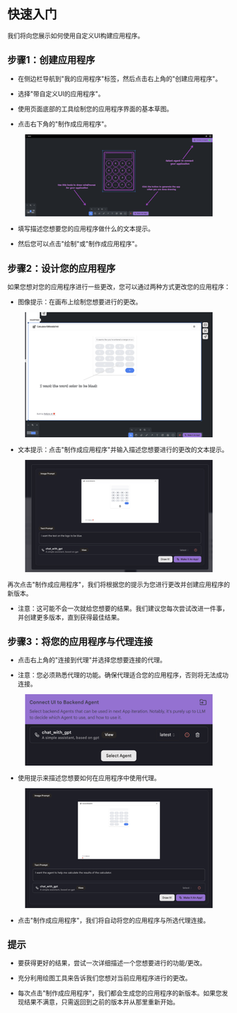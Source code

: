 # 快速入门

我们将向您展示如何使用自定义UI构建应用程序。

## 步骤1：创建应用程序

* 在侧边栏导航到"我的应用程序"标签，然后点击右上角的"创建应用程序"。

* 选择"带自定义UI的应用程序"。

* 使用页面底部的工具绘制您的应用程序界面的基本草图。

* 点击右下角的"制作成应用程序"。

<figure><img src="../../images/cui-welcome.png"></figure>

* 填写描述您想要您的应用程序做什么的文本提示。

* 然后您可以点击"绘制"或"制作成应用程序"。


## 步骤2：设计您的应用程序

如果您想对您的应用程序进行一些更改，您可以通过两种方式更改您的应用程序：

* 图像提示：在画布上绘制您想要进行的更改。

<figure><img src="../../images/image-prompt.png"/></figure>

* 文本提示：点击"制作成应用程序"并输入描述您想要进行的更改的文本提示。

<figure><img src="../../images/text-prompt.png"></figure>

再次点击"制作成应用程序"，我们将根据您的提示为您进行更改并创建应用程序的新版本。

* 注意：这可能不会一次就给您想要的结果。我们建议您每次尝试改进一件事，并创建更多版本，直到获得最佳结果。

## 步骤3：将您的应用程序与代理连接

* 点击右上角的"连接到代理"并选择您想要连接的代理。

* 注意：您必须熟悉代理的功能。确保代理适合您的应用程序，否则将无法成功连接。

<figure><img src="../../images/connect.png"></figure>

* 使用提示来描述您想要如何在应用程序中使用代理。

<figure><img src="../../images/connect-describe.png"></figure>

* 点击"制作成应用程序"，我们将自动将您的应用程序与所选代理连接。

## 提示

* 要获得更好的结果，尝试一次详细描述一个您想要进行的功能/更改。

* 充分利用绘图工具来告诉我们您想对当前应用程序进行的更改。

* 每次点击"制作成应用程序"，我们都会生成您的应用程序的新版本。如果您发现结果不满意，只需返回到之前的版本并从那里重新开始。